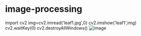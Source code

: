 # image-processing
import cv2
img=cv2.imread('leaf1.jpg',0)
cv2.imshow('leaf1',img)
cv2.waitKey(0)
cv2.destroyAllWindows()
![image](https://user-images.githubusercontent.com/97970956/174995803-db53dd6a-14fe-426c-9dcd-6cf0466c102e.png)
